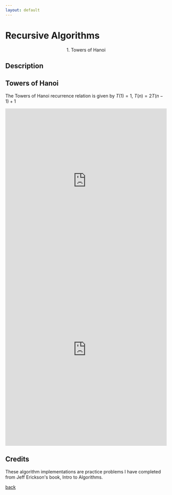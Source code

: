 ```yaml
---
layout: default
---
```


# Recursive Algorithms

<p align="center">
  1. Towers of Hanoi
</p>

## Description

## Towers of Hanoi
The Towers of Hanoi recurrence relation is given by $T(1) = 1$, $T(n) = 2T(n-1) + 1$

<iframe src="https://trinket.io/embed/python/623f6a05f8?runOption=run" width="100%" height="450" frameborder="0" marginwidth="0" marginheight="0" allowfullscreen></iframe>
<iframe src="https://trinket.io/embed/python/623f6a05f8?runOption=console" width="100%" height="600" frameborder="0" marginwidth="0" marginheight="0" allowfullscreen></iframe>


## Credits
These algorithm implementations are practice problems I have completed from Jeff Erickson's book, Intro to Algorithms. 

[back](./)
